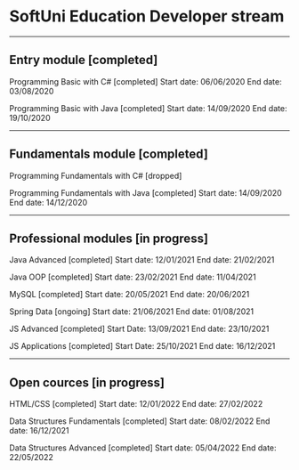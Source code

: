 
SoftUni Education		         Developer stream
==========================================

-------------------------------------------------------------------------
Entry module			[completed]
-------------------------------------------------------------------------
Programming Basic with C#		[completed]
Start date:				 06/06/2020
End date: 				 03/08/2020

Programming Basic with Java		[completed]
Start date:				 14/09/2020
End date: 				 19/10/2020


-------------------------------------------------------------------------
Fundamentals module 		[completed]
-------------------------------------------------------------------------
Programming Fundamentals with C#           [dropped]

Programming Fundamentals with Java	[completed]
Start date:				 14/09/2020
End date: 				 14/12/2020


-------------------------------------------------------------------------
Professional modules 		[in progress]
-------------------------------------------------------------------------
Java Advanced			[completed]
Start date:				 12/01/2021
End date:				 21/02/2021

Java OOP			[completed]
Start date:				 23/02/2021
End date:				 11/04/2021

MySQL				[completed]
Start date:				 20/05/2021
End date:				 20/06/2021

Spring Data			    [ongoing]
Start date:				 21/06/2021
End date:				 01/08/2021

JS Advanced			[completed]
Start Date:			 13/09/2021
End date:				 23/10/2021

JS Applications			[completed]
Start Date:			 25/10/2021
End date:				 16/12/2021

-------------------------------------------------------------------------
Open cources		  	[in progress]
-------------------------------------------------------------------------

HTML/CSS			 [completed]
Start date:				  12/01/2022
End date:				  27/02/2022

Data Structures Fundamentals	 [completed]
Start date:				  08/02/2022
End date:				  16/12/2021

Data Structures Advanced	    	 [completed]
Start date:				  05/04/2022
End date:				  22/05/2022